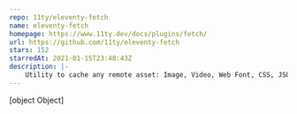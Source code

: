 ```yaml
---
repo: 11ty/eleventy-fetch
name: eleventy-fetch
homepage: https://www.11ty.dev/docs/plugins/fetch/
url: https://github.com/11ty/eleventy-fetch
stars: 152
starredAt: 2021-01-15T23:48:43Z
description: |-
    Utility to cache any remote asset: Image, Video, Web Font, CSS, JSON, etc
---
```


[object Object]
